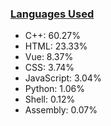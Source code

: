 
### [Languages Used](https://github.com/sayakdattagupta/profstats) 

- C++: 60.27%
- HTML: 23.33%
- Vue: 8.37%
- CSS: 3.74%
- JavaScript: 3.04%
- Python: 1.06%
- Shell: 0.12%
- Assembly: 0.07%
